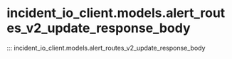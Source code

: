 # incident_io_client.models.alert_routes_v2_update_response_body

::: incident_io_client.models.alert_routes_v2_update_response_body